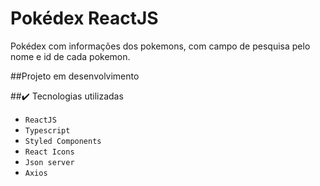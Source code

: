 # Pokédex ReactJS

Pokédex com informações dos pokemons, com campo de pesquisa pelo nome e id de cada pokemon.

##Projeto em desenvolvimento

##✔️ Tecnologias utilizadas

- ``ReactJS``
- ``Typescript``
- ``Styled Components``
- ``React Icons``
- ``Json server``
- ``Axios``